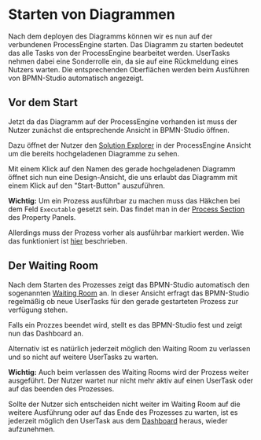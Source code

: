 # Starten von Diagrammen

Nach dem deployen des Diagramms können wir es nun auf der verbundenen
ProcessEngine starten. Das Diagramm zu starten bedeutet das alle Tasks von der
ProcessEngine bearbeitet werden. UserTasks nehmen dabei eine Sonderrolle ein,
da sie auf eine Rückmeldung eines Nutzers warten. Die entsprechenden Oberflächen
werden beim Ausführen von BPMN-Studio automatisch angezeigt.

## Vor dem Start

Jetzt da das Diagramm auf der ProcessEngine vorhanden ist muss der Nutzer zunächst
die entsprechende Ansicht in BPMN-Studio öffnen.

Dazu öffnet der Nutzer den [Solution Explorer](../../components/solution-explorer/solution-explorer.md) in der
ProcessEngine Ansicht um die bereits hochgeladenen Diagramme zu sehen.

Mit einem Klick auf den Namen des gerade hochgeladenen Diagramm öffnet sich nun
eine Design-Ansicht, die uns erlaubt das Diagramm mit einem Klick auf den
"Start-Button" auszuführen.

**Wichtig:** Um ein Prozess ausführbar zu machen muss das Häkchen bei dem Feld
`Executable` gesetzt sein. Das findet man in der [Process Section](../../components/design-view/design-view.md)
des Property Panels.

Allerdings muss der Prozess vorher als ausführbar markiert werden.
Wie das funktioniert ist [hier](../basic-editing/basic-editing.md#process) beschrieben.

## Der Waiting Room

Nach dem Starten des Prozesses zeigt das BPMN-Studio automatisch den sogenannten
[Waiting Room](../../components/waiting-room/waiting-room.md) an. In dieser Ansicht erfragt das BPMN-Studio
regelmäßig ob neue UserTasks für den gerade gestarteten Prozess zur verfügung stehen.

Falls ein Prozzes beendet wird, stellt es das BPMN-Studio fest und zeigt nun
das Dashboard an.

Alternativ ist es natürlich jederzeit möglich den Waiting Room zu verlassen
und so nicht auf weitere UserTasks zu warten.

**Wichtig:** Auch beim verlassen des Waiting Rooms wird der Prozess weiter
ausgeführt. Der Nutzer wartet nur nicht mehr aktiv auf einen UserTask oder auf
das beenden des Prozesses.

Sollte der Nutzer sich entscheiden nicht weiter im Waiting Room auf die
weitere Ausführung oder auf das Ende des Prozesses zu warten, ist es jederzeit
möglich den UserTask aus dem [Dashboard](../../components/dashboard/dashboard.md)
heraus, wieder aufzunehmen.
